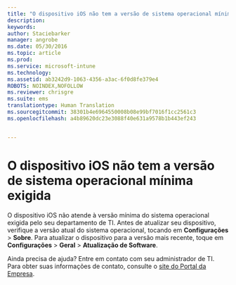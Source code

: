 ```yaml
---
title: "O dispositivo iOS não tem a versão de sistema operacional mínima exigida | Microsoft Intune"
description: 
keywords: 
author: Staciebarker
manager: angrobe
ms.date: 05/30/2016
ms.topic: article
ms.prod: 
ms.service: microsoft-intune
ms.technology: 
ms.assetid: ab3242d9-1063-4356-a3ac-6f0d8fe379e4
ROBOTS: NOINDEX,NOFOLLOW
ms.reviewer: chrisgre
ms.suite: ems
translationtype: Human Translation
ms.sourcegitcommit: 38301b4e6964550008b08e99bf7016f1cc2561c3
ms.openlocfilehash: a4b89620dc23e3088f40e631a9578b1b443ef243


---
```



# O dispositivo iOS não tem a versão de sistema operacional mínima exigida

O dispositivo iOS não atende à versão mínima do sistema operacional exigida pelo seu departamento de TI.  Antes de atualizar seu dispositivo, verifique a versão atual do sistema operacional, tocando em **Configurações** &gt; **Sobre**. Para atualizar o dispositivo para a versão mais recente, toque em **Configurações** &gt; **Geral** &gt; **Atualização de Software**.

Ainda precisa de ajuda? Entre em contato com seu administrador de TI. Para obter suas informações de contato, consulte o [site do Portal da Empresa](http://portal.manage.microsoft.com).





<!--HONumber=Aug16_HO5-->


